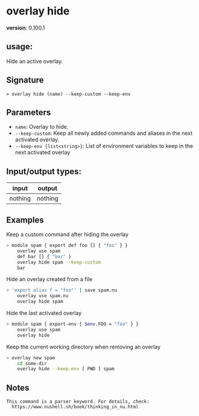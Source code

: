 # overlay hide

**version**: 0.100.1

## **usage**:

Hide an active overlay.

## Signature

`> overlay hide (name) --keep-custom --keep-env`

## Parameters

- `name`: Overlay to hide.
- `--keep-custom`: Keep all newly added commands and aliases in the next activated overlay.
- `--keep-env {list<string>}`: List of environment variables to keep in the next activated overlay

## Input/output types:

| input   | output  |
| ------- | ------- |
| nothing | nothing |

## Examples

Keep a custom command after hiding the overlay

```bash
> module spam { export def foo [] { "foo" } }
    overlay use spam
    def bar [] { "bar" }
    overlay hide spam --keep-custom
    bar

```

Hide an overlay created from a file

```bash
> 'export alias f = "foo"' | save spam.nu
    overlay use spam.nu
    overlay hide spam
```

Hide the last activated overlay

```bash
> module spam { export-env { $env.FOO = "foo" } }
    overlay use spam
    overlay hide
```

Keep the current working directory when removing an overlay

```bash
> overlay new spam
    cd some-dir
    overlay hide --keep-env [ PWD ] spam
```

## Notes

```text
This command is a parser keyword. For details, check:
  https://www.nushell.sh/book/thinking_in_nu.html
```
